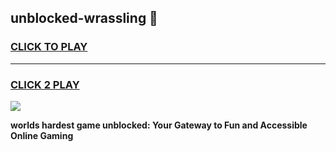 
## unblocked-wrassling 👋
<h3>
<a href="https://premium.freeplayer.one?title=unblocked-wrassling&ref=14F">CLICK TO PLAY</a></h3>
<hr>

<h3>
<a href="https://premium.freeplayer.one?title=unblocked-wrassling&ref=14F">CLICK 2 PLAY</a>
  
</h3>

<a href="https://premium.freeplayer.one?title=unblocked-wrassling&ref=12F/"><img src="https://clearcache.store/games.png"></a>


**worlds hardest game unblocked: Your Gateway to Fun and Accessible Online Gaming**
